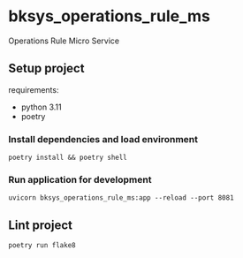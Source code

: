 # bksys_operations_rule_ms

Operations Rule Micro Service

## Setup project

requirements:
- python 3.11
- poetry

### Install dependencies and load environment
```
poetry install && poetry shell
```

### Run application for development
```
uvicorn bksys_operations_rule_ms:app --reload --port 8081
```

## Lint project
```
poetry run flake8
```